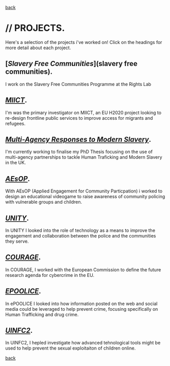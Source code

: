 
[back](./)

# // PROJECTS. 

Here's a selection of the projects i've worked on! Click on the headings for more detail about each project.

## [_Slavery Free Communities_](slavery free communities). 

I work on the Slavery Free Communities Programme at the Rights Lab 

## [_MIICT_](miict).

I'm was the primary investigator on MIICT, an EU H2020 project looking to re-design frontline public services to improve access for migrants and refugees.

## [_Multi-Agency Responses to Modern Slavery_](phd).

I'm currently working to finalise my PhD Thesis focusing on the use of multi-agency partnerships to tackle Human Traficking and Modern Slavery in the UK. 

## [_AEsOP_](aesop).

With AEsOP (Applied Engagement for Community Particpation) i worked to design an educational videogame to raise awareness of community policing with vulnerable groups and children. 

## [_UNITY_](unity).

In UNITY I looked into the role of technology as a means to improve the engagement and collaboration between the police and the communities they serve. 

## [_COURAGE_](courage).

In COURAGE, I worked with the European Commission to define the future research agenda for cybercrime in the EU.  

## [_EPOOLICE_](epoolice).

In ePOOLICE I looked into how information posted on the web and social media could be leveraged to help prevent crime, focusing specifically on Human Trafficking and drug crime. 

## [_UINFC2_](uinfc2).

In UINFC2, I hepled investigate how advanced tehnological tools might be used to help prevent the sexual exploitaiton of children online. 

[back](./)
